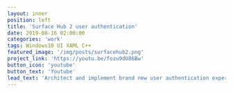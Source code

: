 ```yaml
---
layout: inner
position: left
title: 'Surface Hub 2 user authentication'
date: 2019-08-16 02:00:00
categories: 'work'
tags: Windows10 UI XAML C++
featured_image: '/img/posts/surfacehub2.png'
project_link: 'https://youtu.be/fozu9dU86Bw'
button_icon: 'youtube'
button_text: 'Youtube'
lead_text: 'Architect and implement brand new user authentication experience for Surface hub 2 and next generation Windows products.'
---
```

